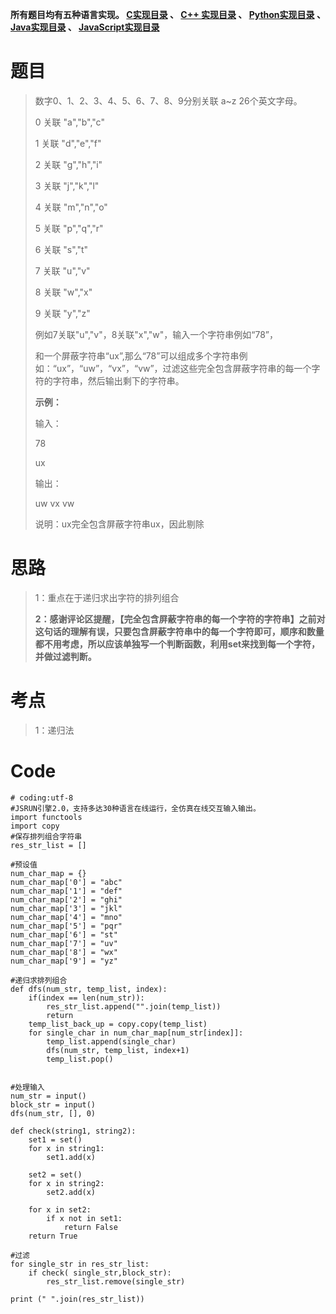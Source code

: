 **所有题目均有五种语言实现。
**[C实现目录](https://renjie.blog.csdn.net/article/details/129190260 "C实现目录")** 、
**[C++ 实现目录](https://blog.csdn.net/misayaaaaa/category_12036814.html "C++
实现目录")** 、
**[Python实现目录](https://blog.csdn.net/misayaaaaa/category_12111005.html
"Python实现目录")** 、
**[Java实现目录](https://blog.csdn.net/misayaaaaa/category_12111006.html
"Java实现目录")** 、
**[JavaScript实现目录](https://blog.csdn.net/misayaaaaa/category_12199270.html
"JavaScript实现目录")****

# 题目

> 数字0、1、2、3、4、5、6、7、8、9分别关联 a~z 26个英文字母。
>
> 0 关联 "a","b","c"
>
> 1 关联 "d","e","f"
>
> 2 关联 "g","h","i"
>
> 3 关联 "j","k","l"
>
> 4 关联 "m","n","o"
>
> 5 关联 "p","q","r"
>
> 6 关联 "s","t"
>
> 7 关联 "u","v"
>
> 8 关联 "w","x"
>
> 9 关联 "y","z"
>
> 例如7关联"u","v"，8关联"x","w"，输入一个字符串例如“78”，
>
>
> 和一个屏蔽字符串“ux”,那么“78”可以组成多个字符串例如：“ux”，“uw”，“vx”，“vw”，过滤这些完全包含屏蔽字符串的每一个字符的字符串，然后输出剩下的字符串。
>
> **示例：**
>
> 输入：
>
> 78
>
> ux
>
> 输出：
>
> uw vx vw
>
> 说明：ux完全包含屏蔽字符串ux，因此剔除

# 思路

> 1：重点在于递归求出字符的排列组合
>
>
> **2：感谢评论区提醒，【完全包含屏蔽字符串的每一个字符的字符串】之前对这句话的理解有误，只要包含屏蔽字符串中的每一个字符即可，顺序和数量都不用考虑，所以应该单独写一个判断函数，利用set来找到每一个字符，并做过滤判断。**

# 考点

> 1：递归法

# Code

    
    
    # coding:utf-8
    #JSRUN引擎2.0，支持多达30种语言在线运行，全仿真在线交互输入输出。 
    import functools
    import copy
    #保存排列组合字符串
    res_str_list = []
    
    #预设值
    num_char_map = {}
    num_char_map['0'] = "abc"
    num_char_map['1'] = "def"
    num_char_map['2'] = "ghi"
    num_char_map['3'] = "jkl"
    num_char_map['4'] = "mno"
    num_char_map['5'] = "pqr"
    num_char_map['6'] = "st"
    num_char_map['7'] = "uv"
    num_char_map['8'] = "wx"
    num_char_map['9'] = "yz"
    
    #递归求排列组合
    def dfs(num_str, temp_list, index):
        if(index == len(num_str)):
            res_str_list.append("".join(temp_list))
            return
        temp_list_back_up = copy.copy(temp_list)
        for single_char in num_char_map[num_str[index]]:
            temp_list.append(single_char)
            dfs(num_str, temp_list, index+1)
            temp_list.pop()
    
    
    #处理输入
    num_str = input()
    block_str = input()
    dfs(num_str, [], 0)
    
    def check(string1, string2):
        set1 = set()
        for x in string1:
            set1.add(x)
    
        set2 = set()
        for x in string2:
            set2.add(x)
    
        for x in set2:
            if x not in set1:
                return False
        return True
    
    #过滤
    for single_str in res_str_list:
        if check( single_str,block_str):
            res_str_list.remove(single_str)
    
    print (" ".join(res_str_list))
    
    

